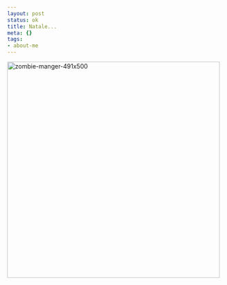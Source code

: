 ```yaml
--- 
layout: post
status: ok
title: Natale...
meta: {}
tags: 
- about-me
---
```

<a href="http://consumerist.com/5378947/christmas-creep-cartoon-from-hallmark-yes-hallmark"><img src="http://fast.mgpf.it//2009/10/zombie-manger-491x500.jpg" alt="zombie-manger-491x500" title="zombie-manger-491x500" width="491" height="500" class="aligncenter size-full wp-image-1640" /></a> 
